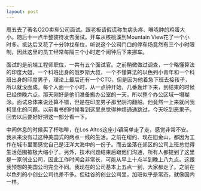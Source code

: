```yaml
---
layout: post
---
```

周五去了著名O2O卖车公司面试。跟老板请假谎称生病头疼、喉咙肿的鸡蛋大小。随后十一点半整装待发去面试。开车从核桃溪到Mountain View花了一个小时多。抵达后又花了十分钟找车位，听说这个公司门口的停车场竟然有三个小时限制，因此这里的员工经常每隔三个小时定个闹钟后下来挪车。

面试的是前端工程师职位，一共有五个面试官。之前稍微做过调查，一个略懂算法的印度大姐，一个科班出身的俄罗斯大叔，一个不懂算法的以色列小青年和一个科班出身的印度男子，理论上最后还有一个CTO，但是因为他着急下班去接孩子，所以就没面成。每个人面一个小时，从一点钟开始，几番轰炸下来，到结束的时候已经傍晚六点。那天刚好是他们准备搬办公室的一天，所以整个办公区域一塌糊涂。面试总体来说还算不错，但是在印度男子那里阴沟翻船。他竟然一上来就问我柯里化的问题。以前看书的时候看到这里总觉得神烦通通跳过，今天吃到恶果子。回去以后要好好把这一部分看一下。

中间休息的时候买了杯咖啡，在Los Altos这座小镇简单走了走，感觉非常不安。我从来没有过这种美国式的两点一线的生活。之前在纽约、现在旧金山，都因为工作在城市里而感觉自己是汪洋大海中的一份子。而去坐落在郊区的公司上班总觉得生活范围被极大缩小了。另外，技术问题结束后跟他们沟通，所有人都提到了这里是一家创业公司，因此工作时间会非常长，可能从早上十点半到晚上八九点。这跟我预想的美国公司完全不同。我现在的公司基本上五点一到，大家都走了。之前在以色列的小创业公司也差不多。但硅谷的创业公司里，加班似乎是常态，就像国内一样。